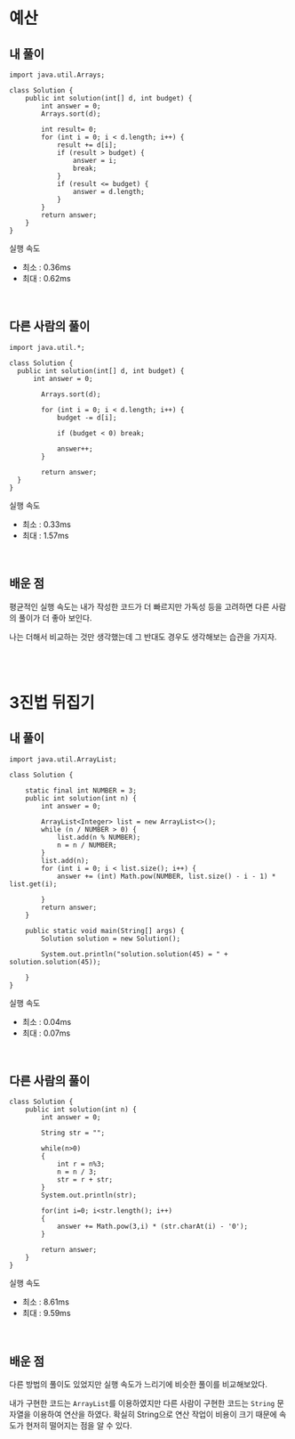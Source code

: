 # 예산

## 내 풀이

```
import java.util.Arrays;

class Solution {
    public int solution(int[] d, int budget) {
        int answer = 0;
        Arrays.sort(d);

        int result= 0;
        for (int i = 0; i < d.length; i++) {
            result += d[i];
            if (result > budget) {
                answer = i;
                break;
            }
            if (result <= budget) {
                answer = d.length;
            }
        }
        return answer;
    }
}
```

실행 속도
- 최소 : 0.36ms
- 최대 : 0.62ms

<br/>

## 다른 사람의 풀이

```
import java.util.*;

class Solution {
  public int solution(int[] d, int budget) {
      int answer = 0;

        Arrays.sort(d);

        for (int i = 0; i < d.length; i++) {
            budget -= d[i];

            if (budget < 0) break;

            answer++;
        }

        return answer;
  }
}
```

실행 속도
- 최소 : 0.33ms
- 최대 : 1.57ms

<br/>

## 배운 점

평균적인 실행 속도는 내가 작성한 코드가 더 빠르지만 가독성 등을 고려하면 다른 사람의 풀이가 더 좋아 보인다. 

나는 더해서 비교하는 것만 생각했는데 그 반대도 경우도 생각해보는 습관을 가지자.

<br/>
<br/>

# 3진법 뒤집기

## 내 풀이

```
import java.util.ArrayList;

class Solution {

    static final int NUMBER = 3;
    public int solution(int n) {
        int answer = 0;

        ArrayList<Integer> list = new ArrayList<>();
        while (n / NUMBER > 0) {
            list.add(n % NUMBER);
            n = n / NUMBER;
        }
        list.add(n);
        for (int i = 0; i < list.size(); i++) {
            answer += (int) Math.pow(NUMBER, list.size() - i - 1) * list.get(i);

        }
        return answer;
    }

    public static void main(String[] args) {
        Solution solution = new Solution();

        System.out.println("solution.solution(45) = " + solution.solution(45));

    }
}
```

실행 속도
- 최소 : 0.04ms
- 최대 : 0.07ms

<br/>

## 다른 사람의 풀이

```
class Solution {
    public int solution(int n) {
        int answer = 0;

        String str = "";

        while(n>0)
        {
            int r = n%3;
            n = n / 3;
            str = r + str;
        }
        System.out.println(str);

        for(int i=0; i<str.length(); i++)
        {
            answer += Math.pow(3,i) * (str.charAt(i) - '0');
        }

        return answer;
    }
}
```

실행 속도
- 최소 : 8.61ms
- 최대 : 9.59ms

<br/>

## 배운 점

다른 방법의 풀이도 있었지만 실행 속도가 느리기에 비슷한 풀이를 비교해보았다. 

내가 구현한 코드는 `ArrayList`를 이용하였지만 다른 사람이 구현한 코드는 `String` 문자열을 이용하여 연산을 하였다. 확실히 String으로 연산 작업이 비용이 크기 때문에 속도가 현저히 떨어지는 점을 알 수 있다.